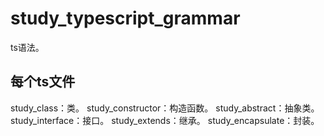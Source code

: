 # study_typescript_grammar
ts语法。
## 每个ts文件
study_class：类。 study_constructor：构造函数。 study_abstract：抽象类。 study_interface：接口。 study_extends：继承。 study_encapsulate：封装。 
